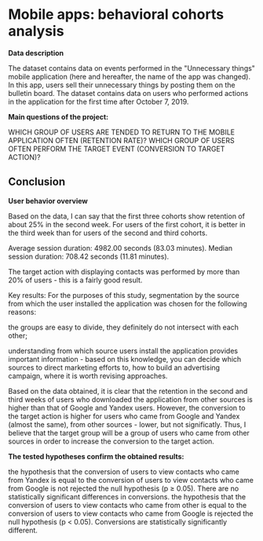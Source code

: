 # Mobile apps: behavioral cohorts analysis

**Data description**

The dataset contains data on events performed in the "Unnecessary things" mobile application (here and hereafter, the name of the app was changed). In this app, users sell their unnecessary things by posting them on the bulletin board. The dataset contains data on users who performed actions in the application for the first time after October 7, 2019.

**Main questions of the project:**

WHICH GROUP OF USERS ARE TENDED TO RETURN TO THE MOBILE APPLICATION OFTEN (RETENTION RATE)?
WHICH GROUP OF USERS OFTEN PERFORM THE TARGET EVENT (CONVERSION TO TARGET ACTION)?

## Conclusion

**User behavior overview**

Based on the data, I can say that the first three cohorts show retention of about 25% in the second week. For users of the first cohort, it is better in the third week than for users of the second and third cohorts.

Average session duration: 4982.00 seconds (83.03 minutes). Median session duration: 708.42 seconds (11.81 minutes).

The target action with displaying contacts was performed by more than 20% of users - this is a fairly good result.

Key results: For the purposes of this study, segmentation by the source from which the user installed the application was chosen for the following reasons:

the groups are easy to divide, they definitely do not intersect with each other;

understanding from which source users install the application provides important information - based on this knowledge, you can decide which sources to direct marketing efforts to, how to build an advertising campaign, where it is worth revising approaches.

Based on the data obtained, it is clear that the retention in the second and third weeks of users who downloaded the application from other sources is higher than that of Google and Yandex users. However, the conversion to the target action is higher for users who came from Google and Yandex (almost the same), from other sources - lower, but not significatly. Thus, I believe that the target group will be a group of users who came from other sources in order to increase the conversion to the target action.

**The tested hypotheses confirm the obtained results:**

the hypothesis that the conversion of users to view contacts who came from Yandex is equal to the conversion of users to view contacts who came from Google is not rejected the null hypothesis (p ≥ 0.05). There are no statistically significant differences in conversions.
the hypothesis that the conversion of users to view contacts who came from other is equal to the conversion of users to view contacts who came from Google is rejected the null hypothesis (p < 0.05). Conversions are statistically significantly different.
